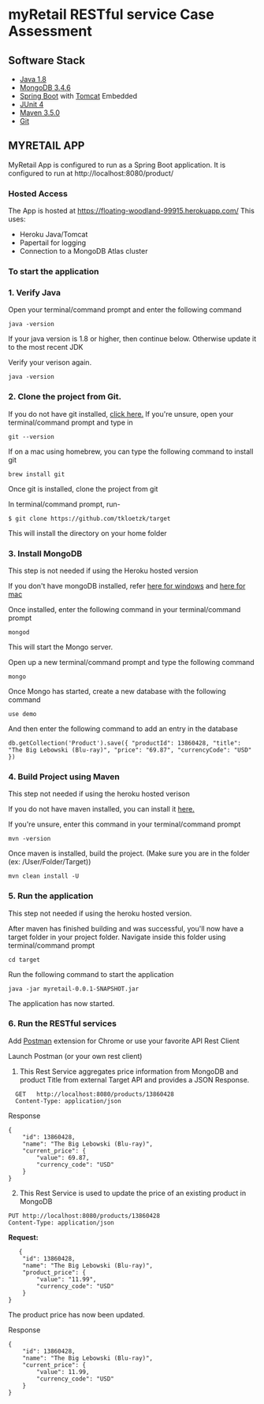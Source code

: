 # myRetail RESTful service Case Assessment

## Software Stack
* [Java 1.8](https://java.com/en/download/)
* [MongoDB 3.4.6](https://www.mongodb.com/)
* [Spring Boot](https://projects.spring.io/spring-boot/) with [Tomcat](https://tomcat.apache.org/) Embedded
* [JUnit 4](http://junit.org/junit4/)
* [Maven 3.5.0](https://maven.apache.org/)
* [Git](https://git-scm.com/)

## MYRETAIL APP
MyRetail App is configured to run as a Spring Boot application. It is configured to run at http://localhost:8080/product/

### Hosted Access

The App is hosted at https://floating-woodland-99915.herokuapp.com/
This uses:
* Heroku Java/Tomcat 
* Papertail for logging
* Connection to a MongoDB Atlas cluster


### To start the application

### 1. Verify Java
Open your terminal/command prompt and enter the following command
```
java -version
```
If your java version is 1.8 or higher, then continue below. Otherwise update it to the most recent JDK


Verify your verison again.
```
java -version
```
### 2. Clone the project from Git.
If you do not have git installed, [click here.](https://git-scm.com/downloads) If you're unsure, open your terminal/command prompt and type in
```
git --version
```

If on a mac using homebrew, you can type the following command to install git
```
brew install git
```

Once git is installed, clone the project from git

In terminal/command prompt, run-
```
$ git clone https://github.com/tkloetzk/target
```
This will install the directory on your home folder


### 3. Install MongoDB
This step is not needed if using the Heroku hosted version

If you don't have mongoDB installed, refer [here for windows](https://docs.mongodb.com/manual/tutorial/install-mongodb-on-windows/) and [here for mac](https://treehouse.github.io/installation-guides/mac/mongo-mac.html)

Once installed, enter the following command in your terminal/command prompt
```
mongod
```
This will start the Mongo server.

Open up a new terminal/command prompt and type the following command
```
mongo
```

Once Mongo has started, create a new database with the following command
```
use demo
```

And then enter the following command to add an entry in the database
```
db.getCollection('Product').save({ "productId": 13860428, "title": "The Big Lebowski (Blu-ray)", "price": "69.87", "currencyCode": "USD" })
```

### 4. Build Project using Maven
This step not needed if using the heroku hosted verison

If you do not have maven installed, you can install it [here.](https://maven.apache.org/download.cgi)

If you're unsure, enter this command in your terminal/command prompt
```
mvn -version
```

Once maven is installed, build the project. (Make sure you are in the folder (ex: /User/Folder/Target))
```
mvn clean install -U
```

### 5. Run the application
This step not needed if using the heroku hosted version.

After maven has finished building and was successful, you'll now have a target folder in your project folder. Navigate inside this folder using terminal/command prompt
```
cd target
```
Run the following command to start the application
```
java -jar myretail-0.0.1-SNAPSHOT.jar
```

The application has now started.

### 6. Run the RESTful services
Add [Postman](https://chrome.google.com/webstore/detail/postman/fhbjgbiflinjbdggehcddcbncdddomop?hl=en) extension for Chrome or use your favorite API Rest Client

Launch Postman (or your own rest client)

1) This Rest Service aggregates price information from MongoDB and product Title from external Target API and provides a JSON Response.
```
  GET   http://localhost:8080/products/13860428
  Content-Type: application/json
```

Response
```
{
	"id": 13860428,
	"name": "The Big Lebowski (Blu-ray)",
	"current_price": {
		"value": 69.87,
		"currency_code": "USD"
	}
}
```

2) This Rest Service is used to update the price of an existing product in MongoDB
```
PUT http://localhost:8080/products/13860428
Content-Type: application/json
```
**Request:**
```
   {
	"id": 13860428,
	"name": "The Big Lebowski (Blu-ray)",
	"product_price": {
		"value": "11.99",
		"currency_code": "USD"
	}
}
```
The product price has now been updated.

Response
```
{
	"id": 13860428,
	"name": "The Big Lebowski (Blu-ray)",
	"current_price": {
		"value": 11.99,
		"currency_code": "USD"
	}
}
```
